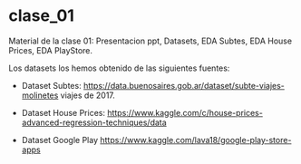 # clase_01
Material de la clase 01: Presentacion ppt, Datasets, EDA Subtes, EDA House Prices, EDA PlayStore.

Los datasets los hemos obtenido de las siguientes fuentes:

- Dataset Subtes: https://data.buenosaires.gob.ar/dataset/subte-viajes-molinetes viajes de 2017.

- Dataset House Prices: https://www.kaggle.com/c/house-prices-advanced-regression-techniques/data

- Dataset Google Play https://www.kaggle.com/lava18/google-play-store-apps
